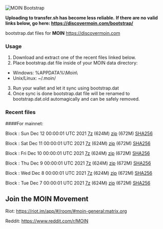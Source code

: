 ![MOIN Bootstrap](https://i.imgur.com/KjM1jMp.jpg)

**Uploading to transfer.sh has become less reliable.**
**If there are no valid links below, go here: https://discovermoin.com/bootstrap/**

bootstrap.dat files for **MOIN** https://discovermoin.com

### Usage

1. Download and extract one of the recent files linked below.
2. Place bootstrap.dat file inside of your MOIN data directory:
 - Windows: %APPDATA%\Moin\
 - Unix/Linux: ~/.moin/
3. Run your wallet and let it sync using bootstrap.dat
4. Once sync is done bootstrap.dat file will be renamed to bootstrap.dat.old automagically and can be safely removed.


### Recent files

####For mainnet:

Block : Sun Dec 12 00:00:01 UTC 2021 [7z](https://transfer.sh/CfnvrA/bootstrap.dat.20211212.7z) (624M) [zip](https://transfer.sh/o0Pu16/bootstrap.dat.20211212.zip) (672M) [SHA256](https://transfer.sh/qLYbXH/sha256.txt)

Block : Sat Dec 11 00:00:01 UTC 2021 [7z](https://transfer.sh/EL4rdK/bootstrap.dat.20211211.7z) (624M) [zip](https://transfer.sh/yehvN3/bootstrap.dat.20211211.zip) (672M) [SHA256](https://transfer.sh/9JEvVa/sha256.txt)

Block : Fri Dec 10 00:00:01 UTC 2021 [7z](https://transfer.sh/UhVcV3/bootstrap.dat.20211210.7z) (624M) [zip](https://transfer.sh/fq0BrG/bootstrap.dat.20211210.zip) (672M) [SHA256](https://transfer.sh/J3PGMJ/sha256.txt)

Block : Thu Dec  9 00:00:01 UTC 2021 [7z](https://transfer.sh/iIGfjX/bootstrap.dat.20211209.7z) (624M) [zip](https://transfer.sh/bgP4ry/bootstrap.dat.20211209.zip) (672M) [SHA256](https://transfer.sh/sM5HEj/sha256.txt)

Block : Wed Dec  8 00:00:01 UTC 2021 [7z](https://transfer.sh/cyBl7L/bootstrap.dat.20211208.7z) (624M) [zip](https://transfer.sh/v61BhC/bootstrap.dat.20211208.zip) (672M) [SHA256](https://transfer.sh/AwjlEK/sha256.txt)

Block : Tue Dec  7 00:00:01 UTC 2021 [7z](https://transfer.sh/3uPopV/bootstrap.dat.20211207.7z) (624M) [zip](https://transfer.sh/hlYTA9/bootstrap.dat.20211207.zip) (672M) [SHA256](https://transfer.sh/bDMJ0d/sha256.txt)

## Join the MOIN Movement

Riot: https://riot.im/app/#/room/#moin-general:matrix.org

Reddit: https://www.reddit.com/r/MOIN
